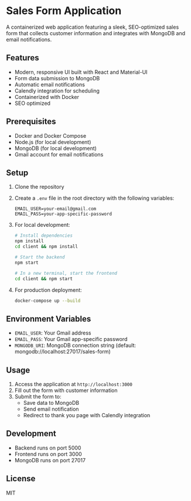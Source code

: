 # Sales Form Application

A containerized web application featuring a sleek, SEO-optimized sales form that collects customer information and integrates with MongoDB and email notifications.

## Features

- Modern, responsive UI built with React and Material-UI
- Form data submission to MongoDB
- Automatic email notifications
- Calendly integration for scheduling
- Containerized with Docker
- SEO optimized

## Prerequisites

- Docker and Docker Compose
- Node.js (for local development)
- MongoDB (for local development)
- Gmail account for email notifications

## Setup

1. Clone the repository
2. Create a `.env` file in the root directory with the following variables:
   ```
   EMAIL_USER=your-email@gmail.com
   EMAIL_PASS=your-app-specific-password
   ```

3. For local development:
   ```bash
   # Install dependencies
   npm install
   cd client && npm install

   # Start the backend
   npm start

   # In a new terminal, start the frontend
   cd client && npm start
   ```

4. For production deployment:
   ```bash
   docker-compose up --build
   ```

## Environment Variables

- `EMAIL_USER`: Your Gmail address
- `EMAIL_PASS`: Your Gmail app-specific password
- `MONGODB_URI`: MongoDB connection string (default: mongodb://localhost:27017/sales-form)

## Usage

1. Access the application at `http://localhost:3000`
2. Fill out the form with customer information
3. Submit the form to:
   - Save data to MongoDB
   - Send email notification
   - Redirect to thank you page with Calendly integration

## Development

- Backend runs on port 5000
- Frontend runs on port 3000
- MongoDB runs on port 27017

## License

MIT 